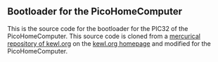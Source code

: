 ## Bootloader for the PicoHomeComputerThis is the source code for the bootloader for the PIC32 of the PicoHomeComputer.This source code is cloned from a [mercurical repository of kewl.org](http://hg.kewl.org/pub/chipKITPi)on the [kewl.org homepage](https://wiki.kewl.org/dokuwiki/projects:chipkit32) and modifiedfor the PicoHomeComputer.
